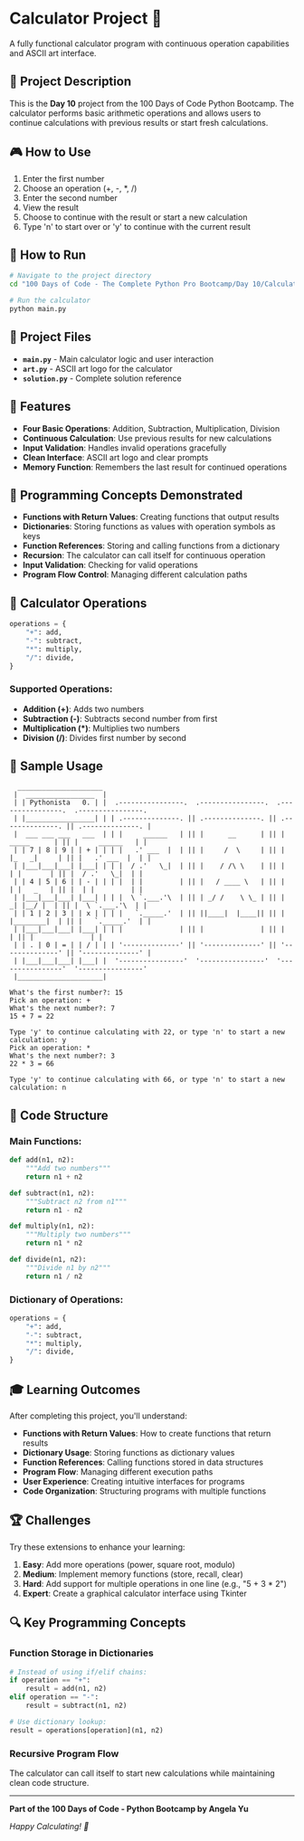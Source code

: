# Calculator Project 🧮

A fully functional calculator program with continuous operation capabilities and ASCII art interface.

## 📖 Project Description

This is the **Day 10** project from the 100 Days of Code Python Bootcamp. The calculator performs basic arithmetic operations and allows users to continue calculations with previous results or start fresh calculations.

## 🎮 How to Use

1. Enter the first number
2. Choose an operation (+, -, *, /)
3. Enter the second number
4. View the result
5. Choose to continue with the result or start a new calculation
6. Type 'n' to start over or 'y' to continue with the current result

## 🚀 How to Run

```bash
# Navigate to the project directory
cd "100 Days of Code - The Complete Python Pro Bootcamp/Day 10/Calculator Project"

# Run the calculator
python main.py
```

## 📁 Project Files

- **`main.py`** - Main calculator logic and user interaction
- **`art.py`** - ASCII art logo for the calculator
- **`solution.py`** - Complete solution reference

## 🎨 Features

- **Four Basic Operations**: Addition, Subtraction, Multiplication, Division
- **Continuous Calculation**: Use previous results for new calculations
- **Input Validation**: Handles invalid operations gracefully
- **Clean Interface**: ASCII art logo and clear prompts
- **Memory Function**: Remembers the last result for continued operations

## 🧠 Programming Concepts Demonstrated

- **Functions with Return Values**: Creating functions that output results
- **Dictionaries**: Storing functions as values with operation symbols as keys
- **Function References**: Storing and calling functions from a dictionary
- **Recursion**: The calculator can call itself for continuous operation
- **Input Validation**: Checking for valid operations
- **Program Flow Control**: Managing different calculation paths

## 🎯 Calculator Operations

```python
operations = {
    "+": add,
    "-": subtract,
    "*": multiply,
    "/": divide,
}
```

### Supported Operations:
- **Addition (+)**: Adds two numbers
- **Subtraction (-)**: Subtracts second number from first
- **Multiplication (*)**: Multiplies two numbers
- **Division (/)**: Divides first number by second

## 📝 Sample Usage

```
  _____________________
 |  _________________  |
 | | Pythonista   0. | |  .----------------.  .----------------.  .----------------.  .----------------. 
 | |_________________| | | .--------------. || .--------------. || .--------------. || .--------------. |
 |  ___ ___ ___   ___  | | |     ______   | || |      __      | || |   _____      | || |     ______   | |
 | | 7 | 8 | 9 | | + | | | |   .' ___  |  | || |     /  \     | || |  |_   _|     | || |   .' ___  |  | |
 | |___|___|___| |___| | | |  / .'   \_|  | || |    / /\ \    | || |    | |       | || |  / .'   \_|  | |
 | | 4 | 5 | 6 | | - | | | |  | |         | || |   / ____ \   | || |    | |   _   | || |  | |         | |
 | |___|___|___| |___| | | |  \ `.___.'\  | || | _/ /    \ \_ | || |   _| |__/ |  | || |  \ `.___.'\  | |
 | | 1 | 2 | 3 | | x | | | |   `._____.'  | || ||____|  |____|| || |  |________|  | || |   `._____.'  | |
 | |___|___|___| |___| | | |              | || |              | || |              | || |              | |
 | | . | 0 | = | | / | | | '--------------' || '--------------' || '--------------' || '--------------' |
 | |___|___|___| |___| |  '----------------'  '----------------'  '----------------'  '----------------' 
 |_____________________|

What's the first number?: 15
Pick an operation: +
What's the next number?: 7
15 + 7 = 22

Type 'y' to continue calculating with 22, or type 'n' to start a new calculation: y
Pick an operation: *
What's the next number?: 3
22 * 3 = 66

Type 'y' to continue calculating with 66, or type 'n' to start a new calculation: n
```

## 🔧 Code Structure

### Main Functions:
```python
def add(n1, n2):
    """Add two numbers"""
    return n1 + n2

def subtract(n1, n2):
    """Subtract n2 from n1"""
    return n1 - n2

def multiply(n1, n2):
    """Multiply two numbers"""
    return n1 * n2

def divide(n1, n2):
    """Divide n1 by n2"""
    return n1 / n2
```

### Dictionary of Operations:
```python
operations = {
    "+": add,
    "-": subtract,
    "*": multiply,
    "/": divide,
}
```

## 🎓 Learning Outcomes

After completing this project, you'll understand:

- **Functions with Return Values**: How to create functions that return results
- **Dictionary Usage**: Storing functions as dictionary values
- **Function References**: Calling functions stored in data structures
- **Program Flow**: Managing different execution paths
- **User Experience**: Creating intuitive interfaces for programs
- **Code Organization**: Structuring programs with multiple functions

## 🏆 Challenges

Try these extensions to enhance your learning:

1. **Easy**: Add more operations (power, square root, modulo)
2. **Medium**: Implement memory functions (store, recall, clear)
3. **Hard**: Add support for multiple operations in one line (e.g., "5 + 3 * 2")
4. **Expert**: Create a graphical calculator interface using Tkinter

## 🔍 Key Programming Concepts

### Function Storage in Dictionaries
```python
# Instead of using if/elif chains:
if operation == "+":
    result = add(n1, n2)
elif operation == "-":
    result = subtract(n1, n2)

# Use dictionary lookup:
result = operations[operation](n1, n2)
```

### Recursive Program Flow
The calculator can call itself to start new calculations while maintaining clean code structure.

---

**Part of the 100 Days of Code - Python Bootcamp by Angela Yu**

*Happy Calculating! 🧮*
